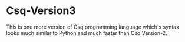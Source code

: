 # Csq-Version3
This is one more version of Csq programming language which's syntax looks much similar to Python and much faster than Csq Version-2.

